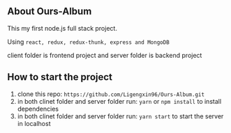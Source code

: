 ## About Ours-Album

This my first node.js full stack project.

Using `react, redux, redux-thunk, express and MongoDB`

client folder is frontend project and server folder is backend project

## How to start the project

1. clone this repo: `https://github.com/Ligengxin96/Ours-Album.git`
2. in both clinet folder and server folder run: `yarn` or `npm install` to install dependencies
3. in both clinet folder and server folder run: `yarn start` to start the server in localhost